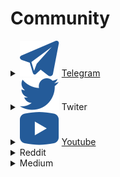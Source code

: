 # Community

<details>

<summary><img src="../.gitbook/assets/telegram.svg" alt=""> <a href="https://t.me/+dxYcWAZHnW4yOTg0">Telegram</a></summary>

[https://t.me/+dxYcWAZHnW4yOTg0](https://t.me/+dxYcWAZHnW4yOTg0)

</details>

<details>

<summary><img src="../.gitbook/assets/twitter.svg" alt=""> Twiter</summary>

[https://twitter.com/bluetherium](https://twitter.com/bluetherium)

</details>

<details>

<summary><img src="../.gitbook/assets/youtube.svg" alt=""> <a href="https://www.youtube.com/channel/UCi9-z3QPLyWfsB8aI-n2bqA">Youtube</a></summary>

[https://www.youtube.com/channel/UCi9-z3QPLyWfsB8aI-n2bqA](https://www.youtube.com/channel/UCi9-z3QPLyWfsB8aI-n2bqA)

</details>

<details>

<summary>Reddit</summary>

[https://www.reddit.com/user/BluetheriumOfficial](https://www.reddit.com/user/BluetheriumOfficial)

</details>

<details>

<summary>Medium</summary>

[https://medium.com/@bluetheriumofficial](https://medium.com/@bluetheriumofficial)

</details>
